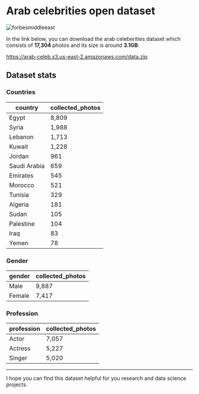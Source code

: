 # Arab celebrities open dataset

![forbesmiddleeast](arab-celeb.jpg)

In the link below, you can download the arab celeberities dataset which consists of **17,304** photos and its size is around **3.1GB**:

https://arab-celeb.s3.us-east-2.amazonaws.com/data.zip



## Dataset stats


### Countries 
| country      | collected_photos |
|--------------|------------------|
| Egypt        | 8,809            |
| Syria        | 1,988            |
| Lebanon      | 1,713            |
| Kuwait       | 1,228            |
| Jordan       | 961              |
| Saudi Arabia | 659              |
| Emirates     | 545              |
| Morocco      | 521              |
| Tunisia      | 329              |
| Algeria      | 181              |
| Sudan        | 105              |
| Palestine     | 104              |
| Iraq         | 83               |
| Yemen        | 78               |

### Gender


| gender | collected_photos |
|--------|------------------|
| Male   | 9,887            |
| Female | 7,417            |

### Profession

| profession | collected_photos |
|------------|------------------|
| Actor      | 7,057            |
| Actress    | 5,227            |
| Singer     | 5,020              |


---

I hope you can find this dataset helpful for you research and data science projects.



